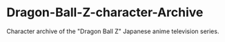 # Dragon-Ball-Z-character-Archive
Character archive of the "Dragon Ball Z" Japanese anime television series.
